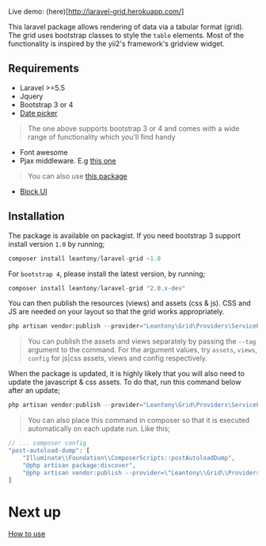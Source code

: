 Live demo: (here)[http://laravel-grid.herokuapp.com/]

This laravel package allows rendering of data via a tabular format (grid). The grid uses bootstrap classes to style the `table` elements. Most of the functionality is inspired by the yii2's framework's gridview widget.

## Requirements
+ Laravel >=5.5
+ Jquery
+ Bootstrap 3 or 4
+ [Date picker](https://github.com/dangrossman/daterangepicker)
> The one above supports bootstrap 3 or 4 and comes with a wide range of functionality which you'll find handy
+ Font awesome
+ Pjax middleware. E.g [this one](https://gist.github.com/JeffreyWay/8526696b6f29201c4e33)
> You can also use [this package](https://github.com/spatie/laravel-pjax)
+ [Block UI](https://github.com/malsup/blockui)

## Installation
The package is available on packagist. If you need bootstrap 3 support install version `1.0` by running;
```php
composer install leantony/laravel-grid ~1.0
```
For `bootstrap 4`, please install the latest version, by running;
```php
composer install leantony/laravel-grid "2.0.x-dev"
```

You can then publish the resources (views) and assets (css & js). CSS and JS are needed on your layout so that the grid works appropriately.

```php
php artisan vendor:publish --provider="Leantony\Grid\Providers\ServiceProvider"
```

> You can publish the assets and views separately by passing the `--tag` argument to the command. 
For the argument values, try `assets`, `views`, `config` for js|css assets, views and config respectively.


When the package is updated, it is highly likely that you will also need to update the javascript & css assets. To do that, run this command below after an update;
```php
php artisan vendor:publish --provider="Leantony\Grid\Providers\ServiceProvider" --tag=assets --force
```
> You can also place this command in composer so that it is executed automatically on each update run. Like this;
```php
// ... composer config
"post-autoload-dump": [
    "Illuminate\\Foundation\\ComposerScripts::postAutoloadDump",
    "@php artisan package:discover",
    "@php artisan vendor:publish --provider=\"Leantony\\Grid\\Providers\\ServiceProvider\" --tag=assets --force"
]
```

# Next up
[How to use](usage.md)
